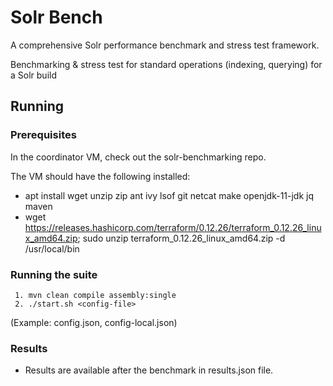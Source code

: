 # Solr Bench

A comprehensive Solr performance benchmark and stress test framework.

Benchmarking & stress test for standard operations (indexing, querying) for a Solr build
 
## Running

### Prerequisites

In the coordinator VM, check out the solr-benchmarking repo.

The VM should have the following installed:
* apt install wget unzip zip ant ivy lsof git netcat make openjdk-11-jdk jq maven
* wget https://releases.hashicorp.com/terraform/0.12.26/terraform_0.12.26_linux_amd64.zip; sudo unzip terraform_0.12.26_linux_amd64.zip -d /usr/local/bin

### Running the suite

     1. mvn clean compile assembly:single
     2. ./start.sh <config-file>

(Example: config.json, config-local.json)

### Results

* Results are available after the benchmark in results.json file.